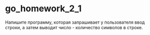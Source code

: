 # go_homework_2_1
Напишите программу, которая запрашивает у пользователя ввод строки, а затем выводит число - количество символов в строке.
